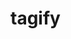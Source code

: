 <!-- generated by markdown-notes-tree -->

# tagify

<!-- optional markdown-notes-tree directory description starts here -->

<!-- optional markdown-notes-tree directory description ends here -->


